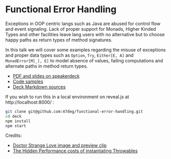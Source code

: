 # Functional Error Handling

Exceptions in OOP centric langs such as Java are abused for control flow and event signaling.
Lack of proper support for Monads, Higher Kinded Types and other facilities leave lang users
with no alternative but to choose happy paths as return types of method signatures.

In this talk we will cover some examples regarding the misuse of exceptions and proper data types 
such as `Option`, `Try`, `Either[E, A]` and `MonadError[M[_], E]` to model absence of values, failing 
computations and alternate paths in method return types.

- [PDF and slides on speakerdeck](https://speakerdeck.com/raulraja/functional-error-handling)
- [Code samples](src/main/scala/feh/examples) 
- [Deck Markdown sources](deck/README.md)

If you wish to run this in a local environment on reveal.js at http://localhost:8000/ : 

```bash
git clone git@github.com:47deg/functional-error-handling.git
cd deck
npm install
npm start 
```

Credits:

- [Doctor Strange Love image and preview clip](https://en.wikipedia.org/wiki/Dr._Strangelove)
- [The Hidden Performance costs of instantiating Throwables](http://normanmaurer.me/blog/2013/11/09/The-hidden-performance-costs-of-instantiating-Throwables/)